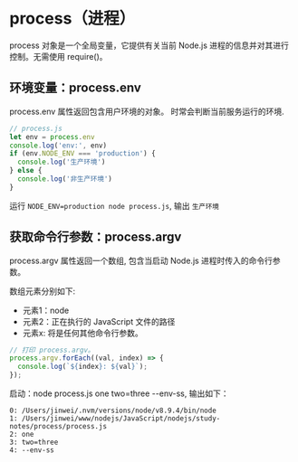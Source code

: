 # process（进程）
process 对象是一个全局变量，它提供有关当前 Node.js 进程的信息并对其进行控制。无需使用 require()。

## 环境变量：process.env
process.env 属性返回包含用户环境的对象。 时常会判断当前服务运行的环境.
```js
// process.js
let env = process.env
console.log('env:', env)
if (env.NODE_ENV === 'production') {
  console.log('生产环境')
} else {
  console.log('非生产环境')
}
```
运行 `NODE_ENV=production node process.js`, 输出 `生产环境`

## 获取命令行参数：process.argv
process.argv 属性返回一个数组, 包含当启动 Node.js 进程时传入的命令行参数。

数组元素分别如下:
- 元素1：node
- 元素2：正在执行的 JavaScript 文件的路径
- 元素x: 将是任何其他命令行参数。

```js
// 打印 process.argv。
process.argv.forEach((val, index) => {
  console.log(`${index}: ${val}`);
});

```

启动：node process.js one two=three --env-ss, 输出如下：
```
0: /Users/jinwei/.nvm/versions/node/v8.9.4/bin/node
1: /Users/jinwei/www/nodejs/JavaScript/nodejs/study-notes/process/process.js
2: one
3: two=three
4: --env-ss
```
